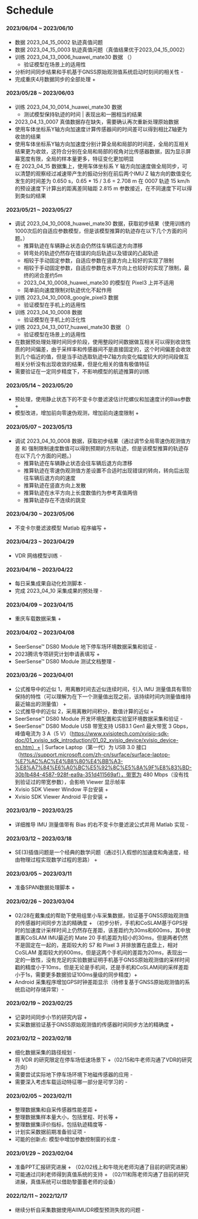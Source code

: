 # Schedule

###

#### 2023/06/04 ~ 2023/06/10
* 数据 2023_04_15_0002 轨迹真值问题
* 数据 2023_04_15_0003 轨迹真值问题（真值结果优于2023_04_15_0002）
* 训练 2023_04_13_0006_huawei_mate30 数据 （）
  * 验证模型在场景上的适用性
* 分析时间同步结果和手机基于GNSS原始观测值系统启动时刻间的相关性 - 
* 完成重庆4月数据同步的全部处理 + 

#### 2023/05/28 ~ 2023/06/03
* 训练 2023_04_10_0014_huawei_mate30 数据
  * 测试模型保持轨迹的时间 | 表现出和一圈相当的结果
* 2023_04_13_0007 真值数据存在缺失，需要确认再次重新处理原始数据
* 使用车体坐标系Y轴方向加速度计算传感器间的时间差可以得到相比Z轴更为收敛的结果
* 使用车体坐标系Y轴方向加速度分别计算全局和局部的时间差，全局的互相关结果更为收敛，这符合分别在全局和局部的视角对比传感器数据，因为显示屏幕宽度有限，全局的样本量更多，特征变化更加明显
* 在 2023_04_15 数据集上，使用车体坐标系 Y 轴方向加速度做全局同步，可以清楚的观察经过减速带产生的振动分别在前后两个IMU Z 轴方向的数值变化发生的时间差为 0.650 s，0.65 * 15 / 3.6 = 2.708 m 在 0007 轨迹 15 km/h 的预设速度下计算出的距离差同轴距 2.815 m 参数接近，在不同速度下可以得到类似的结果

#### 2023/05/21 ~ 2023/05/27
* 调试 2023_04_10_0008_huawei_mate30 数据，获取初步结果（使用训练约1000次后的自适应参数模型，但是该模型推算的轨迹存在以下几个方面的问题。）
  * 推算轨迹在车辆静止状态会仍然往车辆后退方向漂移
  * 转弯处的轨迹仍然存在错误的向后轨迹以及错误的凸起轨迹
  * 相较于手动固定参数，自适应参数在竖直方向上较好的实现了限制
  * 相较于手动固定参数，自适应参数在水平方向上也较好的实现了限制，最终的闭合差约5m
  * 2023_04_10_0008_huawei_mate30 的模型在 Pixel3 上并不适用
  * 简单前向速度限制对轨迹优化不起作用
* 训练 2023_04_10_0008_google_pixel3 数据
  * 验证模型在手机上的适用性
* 训练 2023_04_10_0008 数据
  * 验证模型在手机上的泛化性
* 训练 2023_04_13_0017_huawei_mate30 数据 （）
  * 验证模型在场景上的适用性
* 在数据预处理处理时间同步阶段，使用整段时间数据做互相关可以得到收敛性质的时间偏差，由于采样率和传感器间不是直接固定的，这个时间偏差会收敛到几个临近的值，但是当手动选取轨迹中Z轴方向变化幅度较大的时间段做互相关分析没有出现收敛的结果，但是化相关的值有极值特征
* 需要验证在一定同步精度下，不影响模型的航迹推算的训练

#### 2023/05/14 ~ 2023/05/20
* 预处理，使用静止状态下的不变卡尔曼滤波估计陀螺仪和加速度计的Bias参数+
* 模型改进，增加前向零速伪观测，增加前向速度限制 +

#### 2023/05/07 ~ 2023/05/13
* 调试 2023_04_10_0008 数据，获取初步结果（通过调节全局零速伪观测值方差 和 强制限制速度数值可以得到预期的方形轨迹，但是该模型推算的轨迹存在以下几个方面的问题。）
  * 推算轨迹在车辆静止状态会往车辆后退方向漂移
  * 推算轨迹在零速伪观测值方差设置不合适时出现错误的转向，转向后出现往车辆后退方向的速度
  * 推算轨迹在竖直方向上发散
  * 推算轨迹在水平方向上长度数值约为参考真值两倍
  * 推算轨迹存在不连续的跳变

#### 2023/04/30 ~ 2023/05/06
* 不变卡尔曼滤波模型 Matlab 程序编写 +

#### 2023/04/23 ~ 2023/04/29
* VDR 网络模型训练 -

#### 2023/04/16 ~ 2023/04/22
* 每日采集成果自动化检测脚本 -
* 完成 2023_04_10 采集成果的预处理 -

#### 2023/04/09 ~ 2023/04/15
* 重庆车载数据采集 +

#### 2023/04/02 ~ 2023/04/08
* SeerSense™ DS80 Module 地下停车场环境数据采集和验证 -
* 2023腾讯专项研究计划申请表填写 +
* SeerSense™ DS80 Module 测试文档整理 -

#### 2023/03/26 ~ 2023/04/01
* 公式推导中的近似 1，用离散时间去近似连续时间，引入 IMU 测量值具有零阶保持的特性（可以理解为在下一个测量值出现之前，该持续时间内测量值维持最近输出的测量值） +
* 公式推导中的近似 2，采用离散时间积分，数值计算的近似 +
* SeerSense™ DS80 Module 开发环境配置和实验室环境数据采集和验证 - 
* SeerSense™ DS80 Module USB 带宽支持 USB3.1 Gen1 最大带宽 3 Gbps，峰值电流为 3 A（5 V）（https://www.xvisiotech.com/xvisio-sdk-doc/01_xvisio_sdk_introduction/01_02_xvisio_device/xvisio_device-en.htm）+ | Surface Laptop（第一代）为 USB 3.0 接口（https://support.microsoft.com/zh-cn/surface/surface-laptop-%E7%AC%AC%E4%B8%80%E4%BB%A3-%E8%A7%84%E6%A0%BC%E5%92%8C%E5%8A%9F%E8%83%BD-30b1b484-4587-928f-ea9a-351d411569af），带宽为 480 Mbps（没有找到验证过的带宽参数），会影响 Viewer 显示帧率
* Xvisio SDK Viewer Window 平台安装 + 
* Xvisio SDK Viewer Android 平台安装 + 

#### 2023/03/19 ~ 2023/03/25
* 详细推导 IMU 测量值带有 Bias 的右不变卡尔曼滤波公式并用 Matlab 实现 -

#### 2023/03/12 ~ 2023/03/18
* SE(3)插值问题是一个经典的数学问题（通过引入假想的加速度和角速度，经由物理过程实现数学过程的思路） +

#### 2023/03/05 ~ 2023/03/11
* 准备SPAN数据处理脚本 +

#### 2023/02/26 ~ 2023/03/04
* 02/28在戴集成的帮助下使用组里小车采集数据，验证基于GNSS原始观测值的传感器时间同步方法的精确度 + （初步分析，手机和CoSLAM基于GPS授时的加速度计采样时间上仍然存在差距，该差距约为30ms和600ms，其中放置离CoSLAM IMU最近的 Mate 20 手机差距为较小的30ms，但是两者仍然不是固定在一起的，差距较大的 S7 和 Pixel 3 并排放置在底盘上，相对 CoSLAM 差距较大的600ms，但是这两个手机间的差距为20ms，表现出一定的一致性，没有充足的实验数据证明手机基于GNSS原始观测值的采样时间戳的精度小于10ms，但是无论是手机间，还是手机和CoSLAM间的采样差距小于1s，需要更多数据验证100ms量级的同步精度）+ 
* Android 采集程序增加GPS时钟差距显示（待修复基于GNSS原始观测值的系统启动时存储异常）-

#### 2023/02/19 ~ 2023/02/25
* 记录时间同步小节的研究内容 +
* 实采数据验证基于GNSS原始观测值的传感器时间同步方法的精确度 + 

#### 2023/02/12 ~ 2023/02/18
* 细化数据采集的路径规划 -
* 将 VDR 的研究限定在停车场低速场景下 +（02/15和牛老师沟通了VDR的研究方向）
* 需要尝试实际地下停车场环境下地磁传感器的应用 -
* 需要深入考虑车载运动特征哪一部分是可学习的 -

#### 2023/02/05 ~ 2023/02/11
* 整理数据集和自采传感器性能差距 +
* 整理数据集样本量大小，包括里程、时长等 +
* 整理数据集评价指标，包括轨迹精度等 -
* 计划实采数据前期准备验证项 -
* 可能的创新点: 模型中增加参数控制窗的长度 -

#### 2023/01/29 ~ 2023/02/04 
* 准备PPT汇报研究进展 + （02/02线上和牛晓光老师沟通了目前的研究进展）
* 可能通过闫利老师得到真值系统的支持 + （02/11和陈老师沟通了目前的研究进展，真值系统可以借助黎蕾蕾老师的设备）

#### 2022/12/11 ~ 2022/12/17 
* 继续分析自采集数据使用AIIMUDR模型预测失败的问题 -

